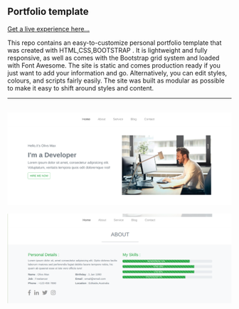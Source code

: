 ## Portfolio template 

[Get a live experience here...](https://mohiuddinrabby.github.io/Portfolio-template/)

This repo contains an easy-to-customize personal portfolio template that was created with HTML,CSS,BOOTSTRAP . It is lightweight and fully responsive, as well as comes with the Bootstrap grid system and loaded with Font Awesome. The site is static and comes production ready if you just want to add your information and go. Alternatively, you can edit styles, colours, and scripts fairly easily. The site was built as modular as possible to make it easy to shift around styles and content.

----
<br/>
<img src="img/readme1.png">
<br/>
<br/>
<img src="img/readme2.png">

